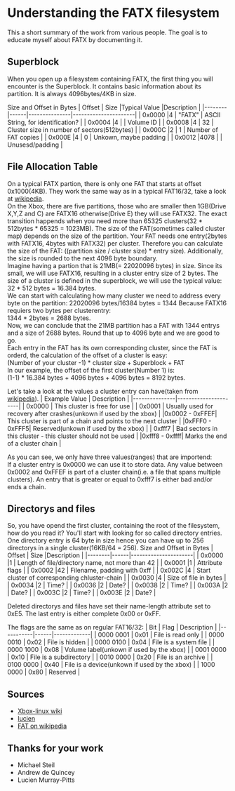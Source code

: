 
# Understanding the FATX filesystem

This a short summary of the work from various people.
The goal is to educate myself about FATX by documenting it.

## Superblock
When you open up a filesystem containing FATX, the first thing you will encounter is the Superblock. It contains basic information about its partition. It is always 4096bytes/4KB in size.

Size and Offset in Bytes
| Offset | Size |Typical Value  |Description           |
|--------|------|---------------|----------------------|
| 0x0000 |4     | "FATX"  		| ASCII String, for identification? |
| 0x0004 |4     | 				| Volume ID |
| 0x0008 |4     | 32			| Cluster size in number of sectors(512bytes) |
| 0x000C |2     | 1 			| Number of FAT copies |
| 0x000E |4     | 0 			| Unkown, maybe padding |
| 0x0012 |4078  |  				| Unusesd/padding |

## File Allocation Table
On a typical FATX partion, there is only one FAT that starts at offset 0x1000(4KB). They work the same way as in a typical FAT16/32, take a look at [wikipedia](https://en.wikipedia.org/wiki/Design_of_the_FAT_file_system#File_Allocation_Table).\
On the Xbox, there are five partitions, those who are smaller then 1GB(Drive X,Y,Z and C) are FATX16 otherwise(Drive E) they will use FATX32. The exact transition happends when you need more than 65325 clusters(32 * 512bytes * 65325 = 1023MB). The size of the FAT(sometimes called cluster map) depends on the size of the partition. Your FAT needs one entry(2bytes with FATX16, 4bytes with FATX32) per cluster. Therefore you can calculate the size of the FAT: ((partition size / cluster size) * entry size). Additionally, the size is rounded to the next 4096 byte boundary.\
Imagine having a partion that is 21MB(= 22020096 bytes) in size. Since its small, we will use FATX16, resulting in a cluster entry size of 2 bytes. The size of a cluster is defined in the superblock, we will use the typical value: \
32 * 512 bytes = 16.384 bytes. \
We can start with calculating how many cluster we need to address every byte on the partition: 22020096 bytes/16384 bytes = 1344
Because FATX16 requiers two bytes per clusterentry:\
1344 * 2bytes = 2688 bytes.\
Now, we can conclude that the 21MB partition has a FAT with 1344 entrys and a size of 2688 bytes. Round that up to 4096 byte and we are good to go.\
Each entry in the FAT has its own corresponding cluster, since the FAT is orderd, the calculation of the offset of a cluster is easy:\
 (Number of your cluster -1) * cluster size + Superblock + FAT\
In our example, the offset of the first cluster(Number 1) is:\
(1-1) * 16.384 bytes + 4096 bytes + 4096 bytes = 8192 bytes.

Let's take a look at the values a cluster entry can have(taken from [wikipedia](https://en.wikipedia.org/wiki/Design_of_the_FAT_file_system#File_Allocation_Table)).
| Example Value | Description          |
|---------------|----------------------|
| 	0x0000		| This cluster is free for use |
| 	0x0001		| Usually used for recovery after crashes(unkown if used by the xbox) |
|0x0002 - 0xFFEF| This cluster is part of a chain and points to the next cluster |
|0xFFF0 - 0xFFF5| Reserved(unkown if used by the xbox) |
| 	0xfff7		| Bad sectors in this cluster - this cluster should not be used |
|0xfff8 - 0xffff| Marks the end of a cluster chain |

As you can see, we only have three values(ranges) that are importend: \
If a cluster entry is 0x0000 we can use it to store data. Any value between 0x0002 and 0xFFEF is part of a cluster chain(i.e. a file that spans multiple clusters). An entry that is greater or equal to 0xfff7 is either bad and/or ends a chain. 

## Directorys and files
So, you have opend the first cluster, containing the root of the filesystem, how do you read it? You'll start with looking for so called directory entries. One directory entry is 64 byte in size hence you can have up to 256 directorys in a single cluster(16KB/64 = 256). 
Size and Offset in Bytes
| Offset | Size |Description           |
|--------|------|----------------------|
| 0x0000 |1     | Length of file/directory name, not more than 42 |
| 0x0001 |1     | Attribute flags |
| 0x0002 |42    | Filename, padding with 0xff |
| 0x002C |4     | Start cluster of corresponding chluster-chain |
| 0x0030 |4     | Size of file in bytes |
| 0x0034 |2     | Time? |
| 0x0036 |2     | Date? |
| 0x0038 |2     | Time? |
| 0x003A |2     | Date? |
| 0x003C |2     | Time? |
| 0x003E |2     | Date? |

Deleted directorys and files have set their name-length attribute set to 0xE5. The last entry is either complete 0x00 or 0xFF.

The flags are the same as on regular FAT16/32:
| Bit		| Flag | Description |
|-----------|------|-------------|
| 0000 0001 | 0x01 | File is read only |
| 0000 0010 | 0x02 | File is hidden |
| 0000 0100 | 0x04 | File is a system file |
| 0000 1000 | 0x08 | Volume label(unkown if used by the xbox) |
| 0001 0000 | 0x10 | File is a subdirectory |
| 0010 0000 | 0x20 | File is an archive |
| 0100 0000 | 0x40 | File is a device(unkown if used by the xbox) |
| 1000 0000 | 0x80 | Reserved |


## Sources
- [Xbox-linux wiki](https://web.archive.org/web/20100617022009/http://www.xbox-linux.org/wiki/Differences_between_Xbox_FATX_and_MS-DOS_FAT)
- [lucien](https://web.archive.org/web/20020617181617/http://www.tardis.ed.ac.uk:80/~lucien/computing/projects/xbox/XBOX-disk-layout.htm)
- [FAT on wikipedia](https://en.wikipedia.org/wiki/Design_of_the_FAT_file_system#File_Allocation_Table)

## Thanks for your work
- Michael Steil
- Andrew de Quincey
- Lucien Murray-Pitts